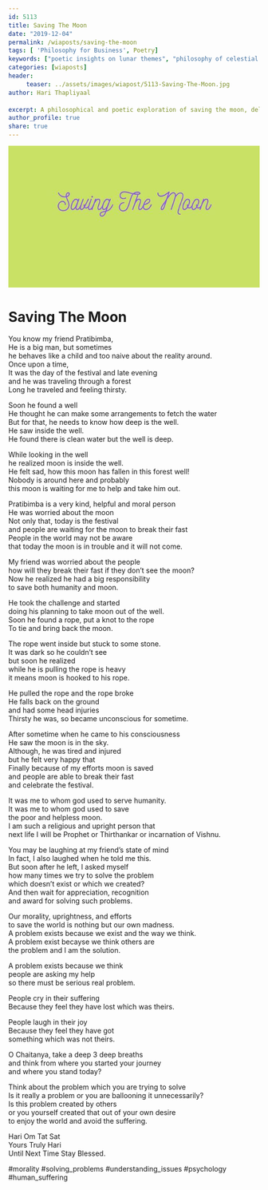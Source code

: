 ```yaml
--- 
id: 5113 
title: Saving The Moon
date: "2019-12-04"
permalink: /wiaposts/saving-the-moon
tags: [ 'Philosophy for Business', Poetry]    
keywords: ["poetic insights on lunar themes", "philosophy of celestial bodies and metaphors", "exploring lunar themes in philosophical context"]  
categories: [wiaposts] 
header:
     teaser: ../assets/images/wiapost/5113-Saving-The-Moon.jpg
author: Hari Thapliyaal 

excerpt: A philosophical and poetic exploration of saving the moon, delving into metaphors and insights on lunar themes.
author_profile: true 
share: true 
---
```


![Saving The Moon](../assets/images/wiapost/5113-Saving-The-Moon.jpg)       
   
# Saving The Moon
        
You know my friend Pratibimba,    
He is a big man, but sometimes    
he behaves like a child and too naive about the reality around.    
Once upon a time,    
It was the day of the festival and late evening    
and he was traveling through a forest    
Long he traveled and feeling thirsty.    
    
Soon he found a well    
He thought he can make some arrangements to fetch the water    
But for that, he needs to know how deep is the well.    
He saw inside the well.    
He found there is clean water but the well is deep.    
    
While looking in the well    
he realized moon is inside the well.    
He felt sad, how this moon has fallen in this forest well!    
Nobody is around here and probably    
this moon is waiting for me to help and take him out.    
    
Pratibimba is a very kind, helpful and moral person    
He was worried about the moon    
Not only that, today is the festival    
and people are waiting for the moon to break their fast    
People in the world may not be aware    
that today the moon is in trouble and it will not come.    
    
My friend was worried about the people    
how will they break their fast if they don’t see the moon?    
Now he realized he had a big responsibility    
to save both humanity and moon.    
    
He took the challenge and started    
doing his planning to take moon out of the well.    
Soon he found a rope, put a knot to the rope    
To tie and bring back the moon.    
    
The rope went inside but stuck to some stone.    
It was dark so he couldn’t see    
but soon he realized    
while he is pulling the rope is heavy    
it means moon is hooked to his rope.    
    
He pulled the rope and the rope broke    
He falls back on the ground    
and had some head injuries    
Thirsty he was, so became unconscious for sometime.    
    
After sometime when he came to his consciousness    
He saw the moon is in the sky.    
Although, he was tired and injured    
but he felt very happy that    
Finally because of my efforts moon is saved    
and people are able to break their fast    
and celebrate the festival.    
    
It was me to whom god used to serve humanity.    
It was me to whom god used to save    
the poor and helpless moon.    
I am such a religious and upright person that    
next life I will be Prophet or Thirthankar or incarnation of Vishnu.    
    
You may be laughing at my friend’s state of mind    
In fact, I also laughed when he told me this.    
But soon after he left, I asked myself    
how many times we try to solve the problem    
which doesn’t exist or which we created?    
And then wait for appreciation, recognition    
and award for solving such problems.    
    
Our morality, uprightness, and efforts    
to save the world is nothing but our own madness.    
A problem exists because we exist and the way we think.    
A problem exist becayse we think others are    
the problem and I am the solution.    
    
A problem exists because we think    
people are asking my help    
so there must be serious real problem.    
    
People cry in their suffering    
Because they feel they have lost which was theirs.    
    
People laugh in their joy    
Because they feel they have got    
something which was not theirs.    
    
O Chaitanya, take a deep 3 deep breaths    
and think from where you started your journey    
and where you stand today?    
    
Think about the problem which you are trying to solve    
Is it really a problem or you are ballooning it unnecessarily?    
Is this problem created by others    
or you yourself created that out of your own desire    
to enjoy the world and avoid the suffering.    
    
Hari Om Tat Sat    
Yours Truly Hari    
Until Next Time Stay Blessed.    
    
    
#morality #solving_problems #understanding_issues #psychology #human_suffering    
